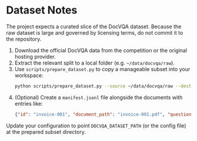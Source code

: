 # Dataset Notes

The project expects a curated slice of the DocVQA dataset. Because the raw dataset is large and governed by licensing terms, do not commit it to the repository.

1. Download the official DocVQA data from the competition or the original hosting provider.
2. Extract the relevant split to a local folder (e.g. `~/data/docvqa/raw`).
3. Use `scripts/prepare_dataset.py` to copy a manageable subset into your workspace:
   ```bash
   python scripts/prepare_dataset.py --source ~/data/docvqa/raw --destination assets/docvqa_subset --limit 200
   ```
4. (Optional) Create a `manifest.jsonl` file alongside the documents with entries like:
   ```json
   {"id": "invoice-001", "document_path": "invoice-001.pdf", "questions": ["What is the total due?"], "metadata": {"split": "dev"}}
   ```

Update your configuration to point `DOCVQA_DATASET_PATH` (or the config file) at the prepared subset directory.
